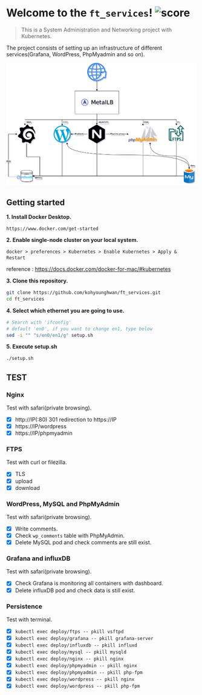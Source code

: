 # Welcome to the `ft_services`! ![score](https://img.shields.io/badge/100/100-5cb85c?style=for-the-badge) 
>  This is a System Administration and Networking project with Kubernetes.

The project consists of setting up an infrastructure of different services(Grafana, WordPress, PhpMyadmin and so on). 

![Project diagram](https://github.com/kohyounghwan/ft_services/blob/master/diagram.png?raw=true)

## Getting started
**1. Install Docker Desktop.**

	https://www.docker.com/get-started
	

**2. Enable single-node cluster on your local system.**

	docker > preferences > Kubernetes > Enable Kubernetes > Apply & Restart	

reference : https://docs.docker.com/docker-for-mac/#kubernetes

**3. Clone this repository.**

```sh
git clone https://github.com/kohyounghwan/ft_services.git
cd ft_services
```

**4. Select which ethernet you are going to use.**

```sh
# Search with 'ifconfig'
# default 'en0', if you want to change en1, type below
sed -i "" "s/en0/en1/g" setup.sh
```

**5. Execute setup.sh**

```sh
./setup.sh
```

## TEST
### Nginx
Test with safari(private browsing).
- [x] http://IP(:80) 301 redirection to https://IP
- [x] https://IP/wordpress 
- [x] https://IP/phpmyadmin

### FTPS
Test with curl or filezilla.
- [x] TLS
- [x] upload
- [x] download

### WordPress, MySQL and PhpMyAdmin
Test with safari(private browsing).
- [x] Write comments.
- [x] Check `wp_comments` table with PhpMyAdmin.
- [x] Delete MySQL pod and check comments are still exist.

### Grafana and influxDB
Test with safari(private browsing).
- [x] Check Grafana is monitoring all containers with dashboard.
- [x] Delete influxDB pod and check data is still exist.

### Persistence
Test with terminal.
- [x] `kubectl exec deploy/ftps -- pkill vsftpd`
- [x] `kubectl exec deploy/grafana -- pkill grafana-server`
- [x] `kubectl exec deploy/influxdb -- pkill influxd`
- [x] `kubectl exec deploy/mysql -- pkill mysqld`
- [x] `kubectl exec deploy/nginx -- pkill nginx`
- [x] `kubectl exec deploy/phpmyadmin -- pkill nginx`
- [x] `kubectl exec deploy/phpmyadmin -- pkill php-fpm`
- [x] `kubectl exec deploy/wordpress -- pkill nginx`
- [x] `kubectl exec deploy/wordpress -- pkill php-fpm`